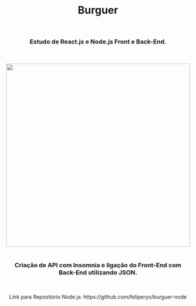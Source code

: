 <h1 align="center">
  Burguer</h1>
<br>
<h3 align="center">Estudo de React.js e Node.js Front e Back-End.</h3>
<br>
<br>

<div align="center">
  <img width="500" src="https://github.com/feliperyo/hamburgueria-react/blob/master/src/assets/mockup.png?raw=true"/>
</div>
<br>
<h3 align="center">Criação de API com Insomnia e ligação do Front-End com Back-End utilizando JSON.</h3>
<br>
<p align="center">Link para Repositório Node.js: https://github.com/feliperyo/burguer-node</p>
